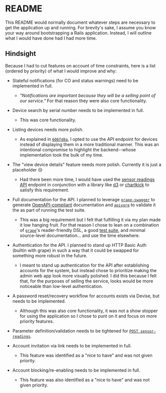 # README

This README would normally document whatever steps are necessary to get the
application up and running. For brevity's sake, I assume you know your way
around bootstrapping a Rails application. Instead, I will outline what I
would have done had I had more time.

## Hindsight

Because I had to cut features on account of time constraints, here is a list (ordered by priority) of what I would improve and why:

* Stateful notifications (for CO and status warnings) need to be implemented in full.
  * _"Notifications are important because they will be a selling point of our service."_ For that reason they were also core functionality.

* Device search by serial number needs to be implemented in full.
  * This was core functionality.

* Listing devices needs more polish.
  * As explained in [`606fd8a`](https://github.com/gary/smart-ac-poc/commit/606fd8a80486cf44fd7039381e5346c3ada747d3), I opted to use the API endpoint for devices instead of displaying them in a more traditional manner. This was an intentional compromise to highlight the backend--whose implementation took the bulk of my time.

* The "view device details" feature needs more polish. Currently it is just a placeholder :unamused:
  *  Had there been more time, I would have used the [sensor readings API](https://github.com/gary/smart-ac-poc/blob/master/app/api/api.rb#L31-L46) endpoint in conjunction with a library like [d3](https://d3js.org/) or [chartkick](https://chartkick.com/) to satisfy this requirement.

* Full documentation for the API. I planned to leverage [`grape-swagger`](https://github.com/ruby-grape/grape-swagger) to generate [OpenAPI-compliant](https://swagger.io/specification/) documentation and [`apivore`](https://github.com/westfieldlabs/apivore) to validate it the as part of running the test suite.
  * This was a big requirement but I felt that fulfilling it via my plan made it low hanging fruit. For that reason I chose to lean on a combination of [`grape`](https://github.com/ruby-grape/grape)'s reader-friendly DSL, a good [test suite](https://github.com/gary/smart-ac-poc/blob/master/spec/requests/api_spec.rb), and minimal source-level documentation... and use the time elsewhere.

* Authentication for the API. I planned to stand up HTTP Basic Auth (builtin with grape) in such a way that it could be swapped for something more robust in the future.
  * I meant to stand up authentication for the API after establishing accounts for the system, but instead chose to prioritize making the admin web app look more visually polished. I did this because I felt that, for the purposes of selling the service, looks would be more noticeable than low-level authentication.

* A password reset/recovery workflow for accounts exists via Devise, but needs to be implemented.
  * Although this was also core functionality, it was not a show stopper for using the application so I chose to punt on it and focus on more priority features.

* Parameter definition/validation needs to be tightened for [`POST sensor-readings`](https://github.com/gary/smart-ac-poc/blob/master/app/api/api.rb#L48-L56).

* Account invitation via link needs to be implemented in full.
  * This feature was identified as a "nice to have" and was not given priority.

* Account blocking/re-enabling needs to be implemented in full.
  * This feature was also identified as a "nice to have" and was not given priority.
